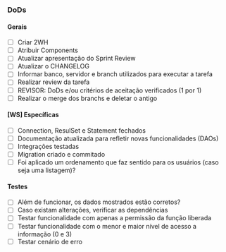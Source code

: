 ### DoDs
#### Gerais
- [ ] Criar 2WH
- [ ] Atribuir Components
- [ ] Atualizar apresentação do Sprint Review
- [ ] Atualizar o CHANGELOG
- [ ] Informar banco, servidor e branch utilizados para executar a tarefa
- [ ] Realizar review da tarefa
- [ ] REVISOR: DoDs e/ou critérios de aceitação verificados (1 por 1)
- [ ] Realizar o merge dos branchs e deletar o antigo

#### [WS] Específicas
- [ ] Connection, ResulSet e Statement fechados
- [ ] Documentação atualizada para refletir novas funcionalidades (DAOs)
- [ ] Integrações testadas
- [ ] Migration criado e commitado
- [ ] Foi aplicado um ordenamento que faz sentido para os usuários (caso seja uma listagem)?

#### Testes
- [ ] Além de funcionar, os dados mostrados estão corretos?
- [ ] Caso existam alterações, verificar as dependências
- [ ] Testar funcionalidade com apenas a permissão da função liberada
- [ ] Testar funcionalidade com o menor e maior nível de acesso a informação (0 e 3)
- [ ] Testar cenário de erro
